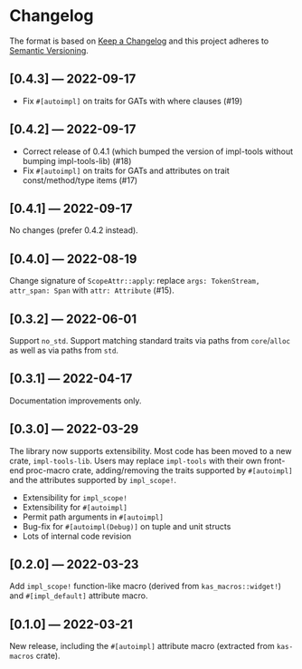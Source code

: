 # Changelog
The format is based on [Keep a Changelog](http://keepachangelog.com/en/1.0.0/)
and this project adheres to [Semantic Versioning](https://semver.org/spec/v2.0.0.html).

## [0.4.3] — 2022-09-17

-   Fix `#[autoimpl]` on traits for GATs with where clauses (#19)

## [0.4.2] — 2022-09-17

-   Correct release of 0.4.1 (which bumped the version of impl-tools without
    bumping impl-tools-lib) (#18)
-   Fix `#[autoimpl]` on traits for GATs and attributes on trait const/method/type items (#17)

## [0.4.1] — 2022-09-17

No changes (prefer 0.4.2 instead).

## [0.4.0] — 2022-08-19

Change signature of `ScopeAttr::apply`: replace `args: TokenStream, attr_span: Span`
with `attr: Attribute` (#15).

## [0.3.2] — 2022-06-01

Support `no_std`. Support matching standard traits via paths from `core`/`alloc`
as well as via paths from `std`.

## [0.3.1] — 2022-04-17

Documentation improvements only.

## [0.3.0] — 2022-03-29

The library now supports extensibility. Most code has been moved to a new crate,
`impl-tools-lib`. Users may replace `impl-tools` with their own front-end
proc-macro crate, adding/removing the traits supported by `#[autoimpl]` and the
attributes supported by `impl_scope!`.

-   Extensibility for `impl_scope!`
-   Extensibility for `#[autoimpl]`
-   Permit path arguments in `#[autoimpl]`
-   Bug-fix for `#[autoimpl(Debug)]` on tuple and unit structs
-   Lots of internal code revision

## [0.2.0] — 2022-03-23

Add `impl_scope!` function-like macro (derived from `kas_macros::widget!`) and
`#[impl_default]` attribute macro.

## [0.1.0] — 2022-03-21

New release, including the `#[autoimpl]` attribute macro (extracted from
`kas-macros` crate).
